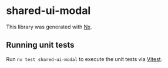 # shared-ui-modal

This library was generated with [Nx](https://nx.dev).

## Running unit tests

Run `nx test shared-ui-modal` to execute the unit tests via [Vitest](https://vitest.dev/).
